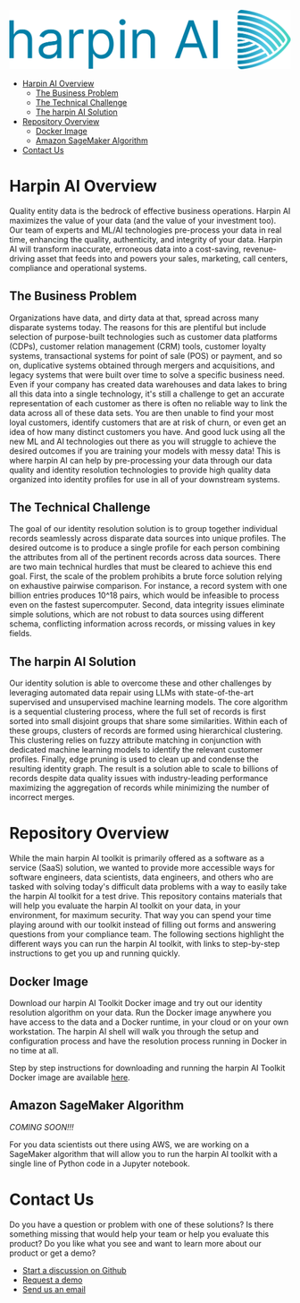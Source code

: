 ![image](images/harpinAI-logo-medium.png)

* [Harpin AI Overview](#harpin-ai-overview)
  * [The Business Problem](#the-business-problem)
  * [The Technical Challenge](#the-technical-challenge)
  * [The harpin AI Solution](#the-harpin-ai-solution)
* [Repository Overview](#repository-overview)
  * [Docker Image](#docker-image)
  * [Amazon SageMaker Algorithm](#amazon-sagemaker-algorithm)
* [Contact Us](#contact-us)

# Harpin AI Overview
Quality entity data is the bedrock of effective business operations. Harpin AI maximizes the value of your data (and the value of your investment too). Our team of experts and ML/AI technologies pre-process your data in real time, enhancing the quality, authenticity, and integrity of your data. Harpin AI will transform inaccurate, erroneous data into a cost-saving, revenue-driving asset that feeds into and powers your sales, marketing, call centers, compliance and operational systems.

## The Business Problem
Organizations have data, and dirty data at that, spread across many disparate systems today.  The reasons for this are plentiful but include selection of purpose-built technologies such as customer data platforms (CDPs), customer relation management (CRM) tools, customer loyalty systems, transactional systems for point of sale (POS) or payment, and so on, duplicative systems obtained through mergers and acquisitions, and legacy systems that were built over time to solve a specific business need.  Even if your company has created data warehouses and data lakes to bring all this data into a single technology, it's still a challenge to get an accurate representation of each customer as there is often no reliable way to link the data across all of these data sets.  You are then unable to find your most loyal customers, identify customers that are at risk of churn, or even get an idea of how many distinct customers you have.  And good luck using all the new ML and AI technologies out there as you will struggle to achieve the desired outcomes if you are training your models with messy data!  This is where harpin AI can help by pre-processing your data through our data quality and identity resolution technologies to provide high quality data organized into identity profiles for use in all of your downstream systems.

## The Technical Challenge
The goal of our identity resolution solution is to group together individual records seamlessly across disparate data sources into unique profiles. The desired outcome is to produce a single profile for each person combining the attributes from all of the pertinent records across data sources. There are two main technical hurdles that must be cleared to achieve this end goal. First, the scale of the problem prohibits a brute force solution relying on exhaustive pairwise comparison. For instance, a record system with one billion entries produces 10^18 pairs, which would be infeasible to process even on the fastest supercomputer. Second, data integrity issues eliminate simple solutions, which are not robust to data sources using different schema, conflicting information across records, or missing values in key fields.

## The harpin AI Solution
Our identity solution is able to overcome these and other challenges by leveraging automated data repair using LLMs with state-of-the-art supervised and unsupervised machine learning models. The core algorithm is a sequential clustering process, where the full set of records is first sorted into small disjoint groups that share some similarities. Within each of these groups, clusters of records are formed using hierarchical clustering. This clustering relies on fuzzy attribute matching in conjunction with dedicated machine learning models to identify the relevant customer profiles. Finally, edge pruning is used to clean up and condense the resulting identity graph. The result is a solution able to scale to billions of records despite data quality issues with industry-leading performance maximizing the aggregation of records while minimizing the number of incorrect merges.

# Repository Overview
While the main harpin AI toolkit is primarily offered as a software as a service (SaaS) solution, we wanted to provide more accessible ways for software engineers, data scientists, data engineers, and others who are tasked with solving today's difficult data problems with a way to easily take the harpin AI toolkit for a test drive.  This repository contains materials that will help you evaluate the harpin AI toolkit on your data, in your environment, for maximum security.  That way you can spend your time playing around with our toolkit instead of filling out forms and answering questions from your compliance team.  The following sections highlight the different ways you can run the harpin AI toolkit, with links to step-by-step instructions to get you up and running quickly.

## Docker Image
Download our harpin AI Toolkit Docker image and try out our identity resolution algorithm on your data.  Run the Docker image anywhere you have access to the data and a Docker runtime, in your cloud or on your own workstation.  The harpin AI shell will walk you through the setup and configuration process and have the resolution process running in Docker in no time at all.

Step by step instructions for downloading and running the harpin AI Toolkit Docker image are available [here](docker/README.md).

## Amazon SageMaker Algorithm
*COMING SOON!!!*

For you data scientists out there using AWS, we are working on a SageMaker algorithm that will allow you to run the harpin AI toolkit with a single line of Python code in a Jupyter notebook.

# Contact Us
Do you have a question or problem with one of these solutions?  Is there something missing that would help your team or help you evaluate this product?  Do you like what you see and want to learn more about our product or get a demo?
* [Start a discussion on Github](https://github.com/harpin-ai/toolkit-examples/discussions)
* [Request a demo](https://harpin.ai/demo/)
* [Send us an email](mailto:engineering@harpin.ai)

